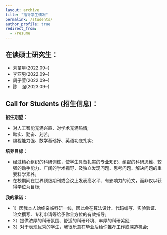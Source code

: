 ```yaml
---
layout: archive
title: "指导学生情况"
permalink: /students/
author_profile: true
redirect_from:
  - /resume
---
```


在读硕士研究生：
---
* 刘童星(2022.09~)
* 李亚男(2022.09~)
* 周子莹(2022.09~)
* 陈&emsp;强(2023.09~)

  
Call for Students (招生信息)：
---

**招生期望：**  
* 对人工智能充满兴趣、对学术充满热情;
* 踏实、勤奋、刻苦;
* 编程能力强、数学基础好、英语功底扎实;

**培养目标：**
* 经过精心组织的科研训练，使学生具备扎实的专业知识、缜密的科研思维、较强的动手能力、广阔的学术视野，及独立发现问题、思考问题、解决问题的重要科学素养; 
* 在校期间在世界顶级期刊或会议上发表高水平、有影响力的论文，而非仅以获得学位为目标;

**我的承诺：**
* 1）因我本人始终亲临科研一线，因此会在算法设计、代码编写、实验验证、论文撰写、专利申请等给予你全方位的有效指导;
* 2）提供浓厚的科研氛围、舒适的科研环境、丰厚的科研奖励;
* 3）对于表现优秀的学生，我很乐意在毕业后给你推荐工作或深造机会;

